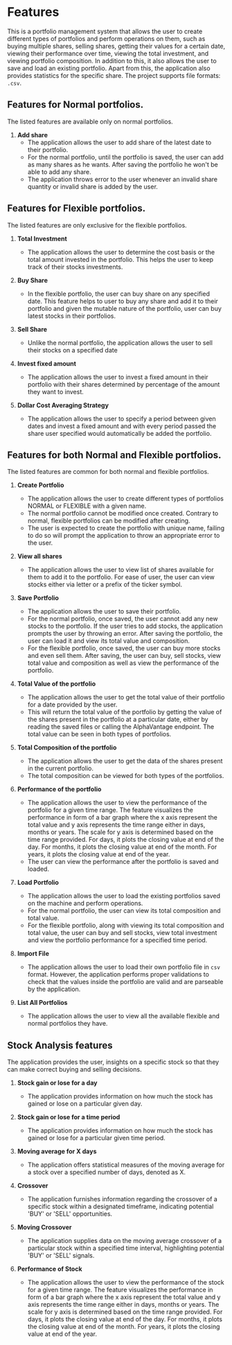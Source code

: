 
# Features
This is a portfolio management system that allows the user to create different types of portfolios and perform operations on them, such as buying multiple shares, selling shares, getting their values for a certain date, viewing their performance over time, viewing the total investment, and viewing portfolio composition. In addition to this, it also allows the user to save and load an existing portfolio. Apart from this, the application also provides statistics for the specific share. The project supports file formats: `.csv`.
## Features for Normal portfolios.

The listed features are available only on normal portfolios.

1. **Add share**
	- The application allows the user to add share of the latest date to their portfolio.
	- For the normal portfolio, until the portfolio is saved, the user can add as many shares as he wants. After saving the portfolio he won't be able to add any share.
	- The application throws error to the user whenever an invalid share quantity or invalid share is added by the user.

## Features for Flexible portfolios.

The listed features are only exclusive for the flexible portfolios.

1. **Total Investment**
	- The application allows the user to determine the cost basis or the total amount invested in the portfolio. This helps the user to keep track of their stocks investments.

2. **Buy Share**
	- In the flexible portfolio, the user can buy share on any specified date. This feature helps to user to buy any share and add it to their portfolio and given the mutable nature of the portfolio, user can buy latest stocks in their portfolios.

3. **Sell Share**
	- Unlike the normal portfolio, the application allows the user to sell their stocks on a specified date

4. **Invest fixed amount**
	- The application allows the user to invest a fixed amount in their portfolio with their 
	  shares determined by percentage of the amount they want to invest.

5. **Dollar Cost Averaging Strategy**
	- The application allows the user to specify a period between given dates and invest a fixed 
	  amount and with every period passed the share user specified would automatically be added
	  the portfolio.
## Features for both Normal and Flexible portfolios.

The listed features are common for both normal and flexible portfolios.

1. **Create Portfolio**
	- The application allows the user to create different types of portfolios NORMAL or FLEXIBLE with a given name.
	- The normal portfolio cannot be modified once created. Contrary to normal, flexible portfolios can be modified after creating.
	-  The user is expected to create the portfolio with unique name, failing to do so will prompt the application to throw an appropriate error to the user.

2. **View all shares**
	- The application allows the user to view list of shares available for them to add it to the portfolio. For ease of user, the user can view stocks either via letter or a prefix of the ticker symbol.

3. **Save Portfolio**
	- The application allows the user to save their portfolio.
	- For the normal portfolio, once saved, the user cannot add any new stocks to the portfolio. If the user tries to add stocks, the application prompts the user by throwing an error. After saving the portfolio, the user can load it and view its total value and composition.
	- For the flexible portfolio, once saved, the user can buy more stocks and even sell them. After saving, the user can buy, sell stocks, view total value and composition as well as view the performance of the portfolio.

4. **Total Value of the portfolio**
	- The application allows the user to get the total value of their portfolio for a date provided by the user.
	-  This will return the total value of the portfolio by getting the value of the shares present in the portfolio at a particular date, either by reading the saved files or calling the AlphaVantage endpoint. The total value can be seen in both types of portfolios.

5. **Total Composition of the portfolio**
	- The application allows the user to get the data of the shares present in the current portfolio.
	- The total composition can be viewed for both types of the portfolios.

6. **Performance of the portfolio**
	- The application allows the user to view the performance of the portfolio for a given time range. The feature visualizes the performance in form of a bar graph where the x axis represent the total value and y axis represents the time range either in days, months or years. The scale for y axis is determined based on the time range provided. For days, it plots the closing value at end of the day. For months, it plots the closing value at end of the month. For years, it plots the closing value at end of the year.
	- The user can view the performance after the portfolio is saved and loaded.

7. **Load Portfolio**
	- The application allows the user to load the existing portfolios saved on the machine and perform operations.
	- For the normal portfolio, the user can view its total composition and total value.
	- For the flexible portfolio, along with viewing its total composition and total value, the user can buy and sell stocks, view total investment and view the portfolio performance for a specified time period.

8. **Import File**
	-  The application allows the user to load their own portfolio file in `csv` format. However, the application performs proper validations to check that the values inside the portfolio are valid and are parseable by the application.

9. **List All Portfolios**  
   - The application allows the user to view all the available flexible and normal portfolios 
   they have.

## Stock Analysis features
The application provides the user, insights on a specific stock so that they can make correct 
buying and selling decisions. 
1. **Stock gain or lose for a day**
   - The application provides information on how much the stock has gained or lose on a 
	 particular given day.
   
2. **Stock gain or lose for a time period**
   - The application provides information on how much the stock has gained or lose for a 
	 particular given time period.
3. **Moving average for X days**
   - The application offers statistical measures of the moving average for a stock over a 
   specified number of days, denoted as X.
4. **Crossover**
   - The application furnishes information regarding the crossover of a specific stock within a designated timeframe, indicating potential 'BUY' or 'SELL' opportunities.
5. **Moving Crossover**
   - The application supplies data on the moving average crossover of a particular stock within a 
   specified time interval, highlighting potential 'BUY' or 'SELL' signals.
6. **Performance of Stock**
   -  The application allows the user to view the performance of the stock for a given time range. 
	  The feature visualizes the performance in form of a bar graph where the x axis represent the total value and y axis represents the time range either in days, months or years. The scale for y axis is determined based on the time range provided. For days, it plots the closing value at end of the day. For months, it plots the closing value at end of the month. For years, it plots the closing value at end of the year.
